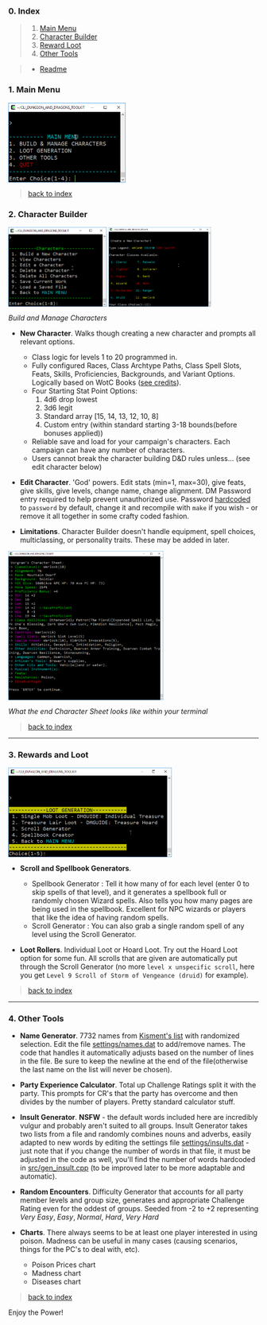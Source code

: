 ### 0. Index

> 1. [Main Menu](#1-main-menu)
> 2. [Character Builder](#2-character-builder)
> 3. [Reward Loot](#3-rewards-and-loot)
> 4. [Other Tools](#4-other-tools)

> * [Readme](README.md)

### 1. Main Menu

<img src="img/cliscreenshot.png" height="160px" align="center">

> [back to index](#0-index)

### 2. Character Builder

 <img src="img/cliscreenshot_characters.png" height="160px" align="center"> 
 
 <img src="img/cliscreenshot_characters2.png" height="160px" align="center">

_Build and Manage Characters_

* **New Character**. Walks though creating a new character and prompts all relevant options.

    * Class logic for levels 1 to 20 programmed in.
    * Fully configured Races, Class Archtype Paths, Class Spell Slots, Feats, Skills, Proficiencies, Backgrounds, and Variant Options. Logically based on WotC Books ([see credits](#10-credits)).
    * Four Starting Stat Point Options:
        1. 4d6 drop lowest
        2. 3d6 legit
        3. Standard array [15, 14, 13, 12, 10, 8]
        4. Custom entry (within standard starting 3-18 bounds(before bonuses applied))
    * Reliable save and load for your campaign's characters. Each campaign can have any number of characters.
    * Users cannot break the character building D&D rules unless... (see edit character below)

* **Edit Character**. 'God' powers. Edit stats (min=1, max=30), give feats, give skills, give levels, change name, change alignment. DM Password entry required to help prevent unauthorized use. Password [hardcoded](src/campaign.cpp) to `password` by default, change it and recompile with `make` if you wish - or remove it all together in some crafty coded fashion. 

* **Limitations**. Character Builder doesn't handle equipment, spell choices, multiclassing, or personality traits. These may be added in later.

<img src="img/cliscreenshot_character.png" height="300px" align="center">

_What the end Character Sheet looks like within your terminal_

> [back to index](#0-index)

---

### 3. Rewards and Loot

<img src="img/cliscreenshot_treasure.png" height="180px" align="center">

* **Scroll and Spellbook Generators**. 
    
    * Spellbook Generator : Tell it how many of for each level (enter 0 to skip spells of that level), and it generates a spellbook full or randomly chosen Wizard spells. Also tells you how many pages are being used in the spellbook. Excellent for NPC wizards or players that like the idea of having random spells.
    * Scroll Generator : You can also grab a single random spell of any level using the Scroll Generator.

* **Loot Rollers**. Individual Loot or Hoard Loot. Try out the Hoard Loot option for some fun. All scrolls that are given are automatically put through the Scroll Generator (no more `level x unspecific scroll`, here you get `Level 9 Scroll of Storm of Vengeance (druid)` for example).

> [back to index](#0-index)

---

### 4. Other Tools

* **Name Generator**. 7732 names from [Kisment's list](http://www.dnd.kismetrose.com/pdfs/KismetsFantasyNames.pdf) with randomized selection. Edit the file [settings/names.dat](settings/names.dat) to add/remove names. The code that handles it automatically adjusts based on the number of lines in the file. Be sure to keep the newline at the end of the file(otherwise the last name on the list will never be chosen).

* **Party Experience Calculator**. Total up Challenge Ratings split it with the party. This prompts for CR's that the party has overcome and then divides by the number of players. Pretty standard calculator stuff.

* **Insult Generator**. **NSFW** - the default words included here are incredibly vulgur and probably aren't suited to all groups. Insult Generator takes two lists from a file and randomly combines nouns and adverbs, easily adapted to new words by editing the settings file [settings/insults.dat](settings/insults.dat) - just note that if you change the number of words in that file, it must be adjusted in the code as well, you'll find the number of words hardcoded in [src/gen_insult.cpp](src/gen_insult.cpp) (to be improved later to be more adaptable and automatic).

* **Random Encounters**. Difficulty Generator that accounts for all party member levels and group size, generates and appropriate Challenge Rating even for the oddest of groups. Seeded from -2 to +2 representing _Very Easy_, _Easy_, _Normal_, _Hard_, _Very Hard_

* **Charts**. There always seems to be at least one player interested in using poison. Madness can be useful in many cases (causing scenarios, things for the PC's to deal with, etc).

    * Poison Prices chart
    * Madness chart
    * Diseases chart

> [back to index](#0-index)

Enjoy the Power!
